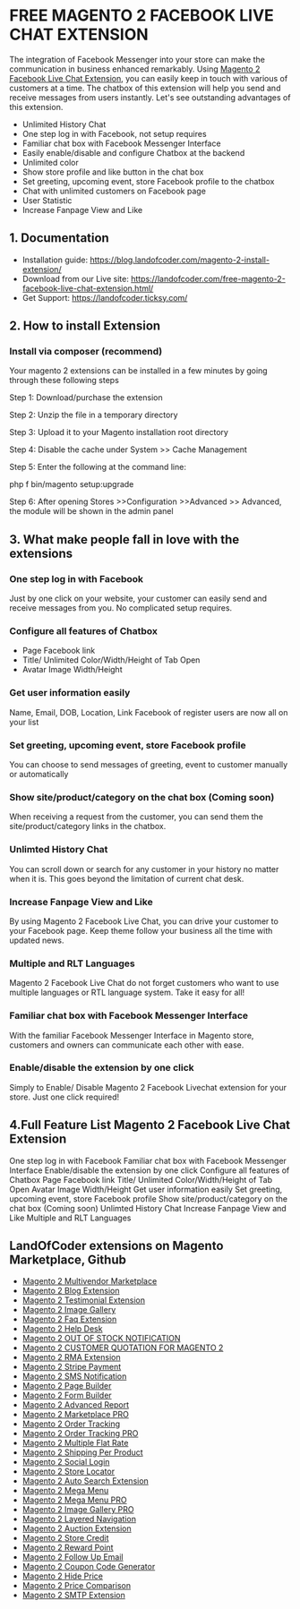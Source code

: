# FREE MAGENTO 2 FACEBOOK LIVE CHAT EXTENSION


The integration of Facebook Messenger into your store can make the communication in business enhanced remarkably. Using [Magento 2 Facebook Live Chat Extension](https://landofcoder.com/free-magento-2-facebook-live-chat-extension.html/), you can easily keep in touch with various of customers at a time. The chatbox of this extension will help you send and receive messages from users instantly. Let's see outstanding advantages of this extension.

- Unlimited History Chat
- One step log in with Facebook, not setup requires
- Familiar chat box with Facebook Messenger Interface
- Easily enable/disable and configure Chatbox at the backend
- Unlimited color
- Show store profile and like button in the chat box
- Set greeting, upcoming event, store Facebook profile to the chatbox
- Chat with unlimited customers on Facebook page
- User Statistic
- Increase Fanpage View and Like


## 1. Documentation

- Installation guide: https://blog.landofcoder.com/magento-2-install-extension/
- Download from our Live site: https://landofcoder.com/free-magento-2-facebook-live-chat-extension.html/
- Get Support: https://landofcoder.ticksy.com/

## 2. How to install Extension

### Install via composer (recommend)

Your magento 2 extensions can be installed in a few minutes by going through these following steps

Step 1: Download/purchase the extension

Step 2: Unzip the file in a temporary directory

Step 3: Upload it to your Magento installation root directory

Step 4: Disable the cache under System­ >> Cache Management

Step 5: Enter the following at the command line:

php ­f bin/magento setup:upgrade

Step 6: After opening Stores­ >>Configuration >­>Advanced >­> Advanced, the module will be shown in the admin panel
## 3. What make people fall in love with the extensions


### One step log in with Facebook
Just by one click on your website, your customer can easily send and receive messages from you. No complicated setup requires.

### Configure all features of Chatbox
- Page Facebook link
- Title/ Unlimited Color/Width/Height of Tab Open
- Avatar Image Width/Height


### Get user information easily
Name, Email, DOB, Location, Link Facebook of register users are now all on your list

### Set greeting, upcoming event, store Facebook profile
You can choose to send messages of greeting, event to customer manually or automatically



### Show site/product/category on the chat box (Coming soon)
When receiving a request from the customer, you can send them the site/product/category links in the chatbox.

### Unlimted History Chat
You can scroll down or search for any customer in your history no matter when it is. This goes beyond the limitation of current chat desk.


### Increase Fanpage View and Like
By using Magento 2 Facebook Live Chat, you can drive your customer to your Facebook page. Keep theme follow your business all the time with updated news.


### Multiple and RLT Languages
Magento 2 Facebook Live Chat do not forget customers who want to use multiple languages or RTL language system. Take it easy for all!


### Familiar chat box with Facebook Messenger Interface
With the familiar Facebook Messenger Interface in Magento store, customers and owners can communicate each other with ease.

### Enable/disable the extension by one click
Simply to Enable/ Disable Magento 2 Facebook Livechat extension for your store. Just one click required!

## 4.Full Feature List Magento 2 Facebook Live Chat Extension
One step log in with Facebook
Familiar chat box with Facebook Messenger Interface
Enable/disable the extension by one click
Configure all features of Chatbox
Page Facebook link
Title/ Unlimited Color/Width/Height of Tab Open
Avatar Image Width/Height
Get user information easily
Set greeting, upcoming event, store Facebook profile
Show site/product/category on the chat box (Coming soon)
Unlimted History Chat
Increase Fanpage View and Like
Multiple and RLT Languages

## LandOfCoder extensions on Magento Marketplace, Github
- [Magento 2 Multivendor Marketplace](https://landofcoder.com/magento-2-marketplace-extension.html/)
- [Magento 2 Blog Extension](https://landofcoder.com/magento-2-blog-extension.html/)
- [Magento 2 Testimonial Extension](https://landofcoder.com/testimonial-extension-for-magento2.html/)
- [Magento 2 Image Gallery](https://landofcoder.com/magento-2-image-gallery.html/)
- [Magento 2 Faq Extension](https://landofcoder.com/faq-extension-for-magento2.html/)
- [Magento 2 Help Desk](https://landofcoder.com/magento-2-help-desk-extension.html)
- [Magento 2 OUT OF STOCK NOTIFICATION](https://landofcoder.com/magento-2-out-of-stock-notification.html/)
- [Magento 2 CUSTOMER QUOTATION FOR MAGENTO 2](https://landofcoder.com/magento-2-quote-extension.html/)
- [Magento 2 RMA Extension](https://landofcoder.com/magento-2-rma-extension.html/)
- [Magento 2 Stripe Payment](https://landofcoder.com/magento-2-stripe-payment-pro.html/)
- [Magento 2 SMS Notification](https://landofcoder.com/magento-2-sms-notification-extension.html/)
- [Magento 2 Page Builder](https://landofcoder.com/magento-2-page-builder.html/)
- [Magento 2 Form Builder](https://landofcoder.com/magento-2-form-builder.html/)
- [Magento 2 Advanced Report](https://landofcoder.com/magento-2-advanced-reports.html/)
- [Magento 2 Marketplace PRO](https://landofcoder.com/magento-2-marketplace-pro.html/)
- [Magento 2 Order Tracking](https://landofcoder.com/magento-2-order-tracking-extension.html/)
- [Magento 2 Order Tracking PRO](https://landofcoder.com/magento-2-order-tracking-pro-extension.html/)
- [Magento 2 Multiple Flat Rate](https://landofcoder.com/magento-2-multiple-flat-rate-shipping.html/)
- [Magento 2 Shipping Per Product](https://landofcoder.com/magento-2-shipping-per-product.html/)
- [Magento 2 Social Login](https://landofcoder.com/magento-2-social-login.html/)
- [Magento 2 Store Locator](https://landofcoder.com/magento-2-store-locator.html/)
- [Magento 2 Auto Search Extension](https://landofcoder.com/magento-2-search.html/)
- [Magento 2 Mega Menu](https://landofcoder.com/magento-2-mega-menu.html/)
- [Magento 2 Mega Menu PRO](https://landofcoder.com/magento-2-mega-menu-pro.html)
- [Magento 2 Image Gallery PRO](https://landofcoder.com/magento-2-image-gallery-pro.html/)
- [Magento 2 Layered Navigation](https://landofcoder.com/magento-2-layered-navigation.html/)
- [Magento 2 Auction Extension](https://landofcoder.com/magento-2-auction-extension.html/)
- [Magento 2 Store Credit](https://landofcoder.com/magento-2-store-credit.html/)
- [Magento 2 Reward Point](https://landofcoder.com/magento-2-reward-points.html/)
- [Magento 2 Follow Up Email](https://landofcoder.com/magento-2-follow-up-email.html/)
- [Magento 2 Coupon Code Generator](https://landofcoder.com/magento-2-coupon-extension.html/)
- [Magento 2 Hide Price](https://landofcoder.com/magento-2-hide-price.html/)
- [Magento 2 Price Comparison](https://landofcoder.com/magento-2-price-comparison.html/)
- [Magento 2 SMTP Extension](https://landofcoder.com/magento-2-smtp-extension.html)
